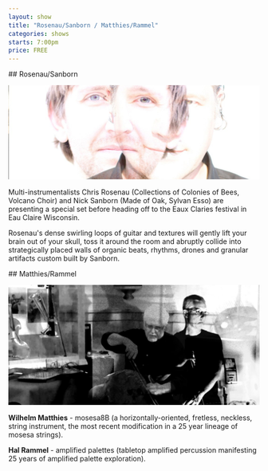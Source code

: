 ```yaml
---
layout: show
title: "Rosenau/Sanborn / Matthies/Rammel"
categories: shows
starts: 7:00pm
price: FREE
---
```


<div class="artist" markdown="1">
## Rosenau/Sanborn

![Rosenau/Sanborn](/images/rosenau-sanborn.jpg)

Multi-instrumentalists Chris Rosenau (Collections of Colonies of Bees, Volcano Choir) and Nick Sanborn (Made of Oak, Sylvan Esso) 
are presenting a special set before heading off to the Eaux Claries festival in Eau Claire Wisconsin.

Rosenau's dense swirling loops of guitar and textures will gently lift your brain out of your skull, toss it around the room and 
abruptly collide into strategically placed walls of organic beats, rhythms, drones and granular artifacts custom built by Sanborn.

</div>

<div class="artist" markdown="1">
## Matthies/Rammel 

![Matthies/Rammel](/images/matthies-rammel.jpg)

**Wilhelm Matthies** - mosesa8B (a horizontally-oriented, fretless, neckless,
string instrument, the most recent modification in a 25 year lineage of
mosesa strings).

**Hal Rammel** - amplified palettes (tabletop amplified percussion manifesting
25 years of amplified palette exploration).

</div>

